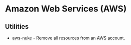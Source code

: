 # Amazon Web Services (AWS)

## Utilities

- [aws-nuke](https://github.com/rebuy-de/aws-nuke) - Remove all resources from an AWS account.
